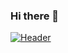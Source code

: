 ### Hi there 👋

[![Header](https://user-images.githubusercontent.com/103063763/177596571-60017ba8-c7ae-4efe-aacf-80447735abce.svg "Header")](linkedin.com/in/ben-boyte-38a422244)
<!--
**Ben-Boyte/Ben-Boyte** is a ✨ _special_ ✨ repository because its `README.md` (this file) appears on your GitHub profile.

Here are some ideas to get you started:

- 🔭 I’m currently working on ...
- 🌱 I’m currently learning ...
- 👯 I’m looking to collaborate on ...
- 🤔 I’m looking for help with ...
- 💬 Ask me about ...
- 📫 How to reach me: ...
- 😄 Pronouns: ...
- ⚡ Fun fact: ...
-->
